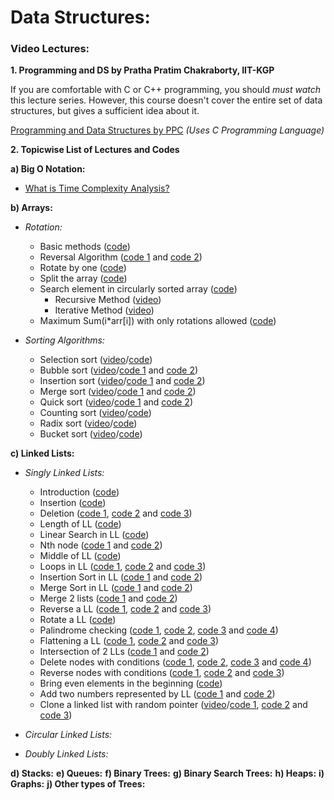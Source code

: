 # Data Structures:

### Video Lectures:

**1. Programming and DS by Pratha Pratim Chakraborty, IIT-KGP**

If you are comfortable with C or C++ programming, you should *must watch* this lecture series. However, this course doesn't cover the entire set of data structures, but gives a sufficient idea about it. 

 [Programming and Data Structures by PPC](https://www.youtube.com/playlist?list=PLD9781AC5EBC9FA16) *(Uses C Programming Language)*

**2. Topicwise List of Lectures and Codes**

**a) Big O Notation:**

- [What is Time Complexity Analysis?](https://www.youtube.com/watch?v=fZc3ijGM0aM)

**b) Arrays:**

- *Rotation:*
	+ Basic methods ([code](https://www.geeksforgeeks.org/array-rotation/))
	+ Reversal Algorithm ([code 1](https://www.geeksforgeeks.org/program-for-array-rotationcontinued-reversal-algorithm/) and [code 2](https://www.geeksforgeeks.org/reversal-algorithm-right-rotation-array/))
	+ Rotate by one ([code](https://github.com/I-am-Sagar/2-Data-Structures/blob/master/Lec%2001%20-%20Array%20Rotation/2_Rotate_by_one.cpp))
	+ Split the array ([code](https://www.geeksforgeeks.org/split-array-add-first-part-end/))
	+ Search element in circularly sorted array ([code](https://www.geeksforgeeks.org/search-an-element-in-a-sorted-and-pivoted-array/))
		* Recursive Method ([video](https://www.youtube.com/watch?v=ctW9Q6Y_Z8k))
		* Iterative Method ([video](https://www.youtube.com/watch?v=-MhI4Qtk4KQ)) 
	+ Maximum Sum(i*arr[i]) with only rotations allowed ([code](https://www.geeksforgeeks.org/find-maximum-value-of-sum-iarri-with-only-rotations-on-given-array-allowed/))

- *Sorting Algorithms:*
	+ Selection sort ([video](https://www.youtube.com/watch?v=g-PGLbMth_g)/[code](https://www.geeksforgeeks.org/selection-sort/))
	+ Bubble sort ([video](https://www.youtube.com/watch?v=xli_FI7CuzA)/[code 1](https://www.geeksforgeeks.org/bubble-sort/) and [code 2](https://www.geeksforgeeks.org/recursive-bubble-sort/))
	+ Insertion sort ([video](https://www.youtube.com/watch?v=JU767SDMDvA)/[code 1](https://www.geeksforgeeks.org/insertion-sort/) and [code 2](https://www.geeksforgeeks.org/recursive-insertion-sort/))
	+ Merge sort ([video](https://www.youtube.com/watch?v=4VqmGXwpLqc)/[code 1](https://www.geeksforgeeks.org/merge-sort/) and [code 2](https://www.geeksforgeeks.org/iterative-merge-sort/))
	+ Quick sort ([video](https://www.youtube.com/watch?v=Hoixgm4-P4M)/[code 1](https://www.geeksforgeeks.org/quick-sort/) and [code 2](https://www.geeksforgeeks.org/iterative-quick-sort/))
	+ Counting sort ([video](https://www.youtube.com/watch?v=TTnvXY82dtM)/[code](https://www.geeksforgeeks.org/counting-sort/))
	+ Radix sort ([video](https://www.youtube.com/watch?v=YXFI4osELGU)/[code](https://www.geeksforgeeks.org/radix-sort/))
	+ Bucket sort ([video](https://www.youtube.com/watch?v=geVyIsFpxUs)/[code](https://www.geeksforgeeks.org/bucket-sort-2/))
	
**c) Linked Lists:**

- *Singly Linked Lists:*
	+ Introduction ([code](https://www.geeksforgeeks.org/linked-list-set-1-introduction/))
	+ Insertion ([code](https://www.geeksforgeeks.org/linked-list-set-2-inserting-a-node/))
	+ Deletion ([code 1](https://www.geeksforgeeks.org/linked-list-set-3-deleting-node/), [code 2](https://www.geeksforgeeks.org/delete-a-linked-list-node-at-a-given-position/) and [code 3](https://www.geeksforgeeks.org/write-a-function-to-delete-a-linked-list/))
	+ Length of LL ([code](https://www.geeksforgeeks.org/find-length-of-a-linked-list-iterative-and-recursive/))
	+ Linear Search in LL ([code](https://www.geeksforgeeks.org/search-an-element-in-a-linked-list-iterative-and-recursive/))
	+ Nth node ([code 1](https://www.geeksforgeeks.org/write-a-function-to-get-nth-node-in-a-linked-list/) and [code 2](https://www.geeksforgeeks.org/nth-node-from-the-end-of-a-linked-list/))
	+ Middle of LL ([code](https://www.geeksforgeeks.org/write-a-c-function-to-print-the-middle-of-the-linked-list/))
	+ Loops in LL ([code 1](https://www.geeksforgeeks.org/detect-loop-in-a-linked-list/), [code 2](https://www.geeksforgeeks.org/find-length-of-loop-in-linked-list/) and [code 3](https://www.geeksforgeeks.org/detect-and-remove-loop-in-a-linked-list/))
	+ Insertion Sort in LL ([code 1](https://www.geeksforgeeks.org/given-a-linked-list-which-is-sorted-how-will-you-insert-in-sorted-way/) and [code 2](https://www.geeksforgeeks.org/insertion-sort-for-singly-linked-list/))
	+ Merge Sort in LL ([code 1](https://www.geeksforgeeks.org/merge-two-sorted-linked-lists/) and [code 2](https://www.geeksforgeeks.org/merge-sort-for-linked-list/))
	+ Merge 2 lists ([code 1](https://www.geeksforgeeks.org/merge-a-linked-list-into-another-linked-list-at-alternate-positions/) and [code 2](https://www.geeksforgeeks.org/in-place-merge-two-linked-list-without-changing-links-of-first-list/))
	+ Reverse a LL ([code 1](https://www.geeksforgeeks.org/reverse-a-linked-list/), [code 2](https://www.geeksforgeeks.org/iteratively-reverse-a-linked-list-using-only-2-pointers/) and [code 3](https://www.geeksforgeeks.org/print-reverse-of-a-linked-list-without-actually-reversing/))
	+ Rotate a LL ([code](https://www.geeksforgeeks.org/rotate-a-linked-list/))
	+ Palindrome checking ([code 1](https://www.geeksforgeeks.org/function-to-check-if-a-singly-linked-list-is-palindrome/), [code 2](https://www.geeksforgeeks.org/check-linked-list-loop-palindrome-not/), [code 3](https://www.geeksforgeeks.org/length-longest-palindrome-list-linked-list-using-o1-extra-space/) and [code 4](https://www.geeksforgeeks.org/check-linked-list-strings-form-palindrome/))
	+ Flattening a LL ([code 1](https://www.geeksforgeeks.org/flattening-a-linked-list/), [code 2](https://www.geeksforgeeks.org/flatten-a-linked-list-with-next-and-child-pointers/) and [code 3](https://www.geeksforgeeks.org/flatten-a-multi-level-linked-list-set-2-depth-wise/))
	+ Intersection of 2 LLs ([code 1](https://www.geeksforgeeks.org/intersection-of-two-sorted-linked-lists/) and [code 2](https://www.geeksforgeeks.org/write-a-function-to-get-the-intersection-point-of-two-linked-lists/))
	+ Delete nodes with conditions ([code 1](https://www.geeksforgeeks.org/delete-alternate-nodes-of-a-linked-list/), [code 2](https://www.geeksforgeeks.org/delete-nodes-which-have-a-greater-value-on-right-side/), [code 3](https://www.geeksforgeeks.org/delete-n-nodes-after-m-nodes-of-a-linked-list/) and [code 4](https://www.geeksforgeeks.org/delete-a-node-from-linked-list-without-head-pointer/))
	+ Reverse nodes with conditions ([code 1](https://www.geeksforgeeks.org/reverse-a-list-in-groups-of-given-size/), [code 2](https://www.geeksforgeeks.org/reverse-linked-list-groups-given-size-set-2/) and [code 3](https://www.geeksforgeeks.org/reverse-alternate-k-nodes-in-a-singly-linked-list/))
	+ Bring even elements in the beginning ([code](https://www.geeksforgeeks.org/segregate-even-and-odd-elements-in-a-linked-list/))
	+ Add two numbers represented by LL ([code 1](https://www.geeksforgeeks.org/add-two-numbers-represented-by-linked-lists/) and [code 2](https://www.geeksforgeeks.org/sum-of-two-linked-lists/))
	+ Clone a linked list with random pointer ([video](https://www.youtube.com/watch?v=xbpUHSKoALg)/[code 1](https://www.geeksforgeeks.org/a-linked-list-with-next-and-arbit-pointer/), [code 2](https://www.geeksforgeeks.org/clone-linked-list-next-arbit-pointer-set-2/) and [code 3](https://www.geeksforgeeks.org/clone-linked-list-next-random-pointer-o1-space/))

- *Circular Linked Lists:*
- *Doubly Linked Lists:*

**d) Stacks:**
**e) Queues:**
**f) Binary Trees:**
**g) Binary Search Trees:**
**h) Heaps:**
**i) Graphs:**
**j) Other types of Trees:**

